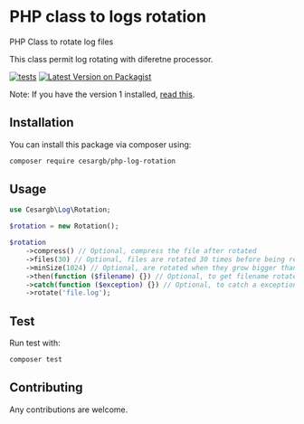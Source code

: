 
# PHP class to logs rotation
PHP Class to rotate log files

This class permit log rotating with diferetne processor.

[![tests](https://github.com/cesargb/php-log-rotation/workflows/tests/badge.svg)](https://github.com/cesargb/php-log-rotation/actions)
[![Latest Version on Packagist](https://img.shields.io/packagist/v/cesargb/php-log-rotation.svg?style=flat-square&color=brightgreen)](https://packagist.org/packages/cesargb/php-log-rotation)

Note: If you have the version 1 installed, [read this](https://github.com/cesargb/php-log-rotation/tree/v1).

## Installation

You can install this package via composer using:

```bash
composer require cesargb/php-log-rotation
```

## Usage

```php
use Cesargb\Log\Rotation;

$rotation = new Rotation();

$rotation
    ->compress() // Optional, compress the file after rotated
    ->files(30) // Optional, files are rotated 30 times before being removed
    ->minSize(1024) // Optional, are rotated when they grow bigger than 1024 bytes
    ->then(function ($filename) {}) // Optional, to get filename rotated
    ->catch(function ($exception) {}) // Optional, to catch a exception in rotating
    ->rotate('file.log');
```

## Test
Run test with:

```bash
composer test
```

## Contributing

Any contributions are welcome.
